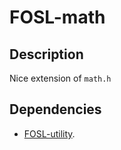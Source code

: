 # FOSL-math

## Description

Nice extension of `math.h`

## Dependencies

* [FOSL-utility].

[FOSL-utility]: https://github.com/FOSL/utility
